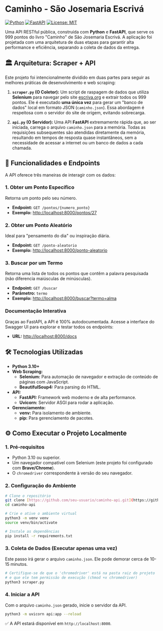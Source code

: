 # Caminho - São Josemaria Escrivá

[![Python](https://img.shields.io/badge/Python-3.10+-blue.svg)](https://www.python.org/)
[![FastAPI](https://img.shields.io/badge/FastAPI-0.110-green.svg)](https://fastapi.tiangolo.com/)
[![License: MIT](https://img.shields.io/badge/License-MIT-yellow.svg)](https://opensource.org/licenses/MIT)

Uma API RESTful pública, construída com **Python** e **FastAPI**, que serve os 999 pontos do livro "Caminho" de São Josemaria Escrivá. A aplicação foi projetada com uma arquitetura de duas etapas para garantir alta performance e eficiência, separando a coleta de dados da entrega.

## 🏛️ Arquitetura: Scraper + API

Este projeto foi intencionalmente dividido em duas partes para seguir as melhores práticas de desenvolvimento e web scraping:

1.  **`scraper.py` (O Coletor):** Um script de raspagem de dados que utiliza **Selenium** para navegar pelo site [escriva.org](https://escriva.org/pt-br/camino/) e extrair todos os 999 pontos. Ele é executado **uma única vez** para gerar um "banco de dados" local em formato JSON (`caminho.json`). Essa abordagem é respeitosa com o servidor do site de origem, evitando sobrecarga.

2.  **`api.py` (O Servidor):** Uma API **FastAPI** extremamente rápida que, ao ser iniciada, carrega o arquivo `caminho.json` para a memória. Todas as requisições subsequentes são atendidas diretamente da memória, resultando em tempos de resposta quase instantâneos, sem a necessidade de acessar a internet ou um banco de dados a cada chamada.

## 🚀 Funcionalidades e Endpoints

A API oferece três maneiras de interagir com os dados:

### 1. Obter um Ponto Específico
Retorna um ponto pelo seu número.

-   **Endpoint:** `GET /pontos/{numero_ponto}`
-   **Exemplo:** [http://localhost:8000/pontos/27](http://localhost:8000/pontos/27)

### 2. Obter um Ponto Aleatório
Ideal para "pensamento do dia" ou inspiração diária.

-   **Endpoint:** `GET /ponto-aleatorio`
-   **Exemplo:** [http://localhost:8000/ponto-aleatorio](http://localhost:8000/ponto-aleatorio)

### 3. Buscar por um Termo
Retorna uma lista de todos os pontos que contêm a palavra pesquisada (não diferencia maiúsculas de minúsculas).

-   **Endpoint:** `GET /buscar`
-   **Parâmetro:** `termo`
-   **Exemplo:** [http://localhost:8000/buscar?termo=alma](http://localhost:8000/buscar?termo=alma)

### Documentação Interativa
Graças ao FastAPI, a API é 100% autodocumentada. Acesse a interface do Swagger UI para explorar e testar todos os endpoints:
-   **URL:** [http://localhost:8000/docs](http://localhost:8000/docs)

## 🛠️ Tecnologias Utilizadas

-   **Python 3.10+**
-   **Web Scraping:**
    -   **Selenium:** Para automação de navegador e extração de conteúdo de páginas com JavaScript.
    -   **BeautifulSoup4:** Para parsing do HTML.
-   **API:**
    -   **FastAPI:** Framework web moderno e de alta performance.
    -   **Uvicorn:** Servidor ASGI para rodar a aplicação.
-   **Gerenciamento:**
    -   **venv:** Para isolamento de ambiente.
    -   **pip:** Para gerenciamento de pacotes.

## ⚙️ Como Executar o Projeto Localmente

### 1. Pré-requisitos
-   Python 3.10 ou superior.
-   Um navegador compatível com Selenium (este projeto foi configurado com **Brave/Chrome**).
-   O `chromedriver` correspondente à versão do seu navegador.

### 2. Configuração do Ambiente
```bash
# Clone o repositório
git clone [https://github.com/seu-usuario/caminho-api.git](https://github.com/seu-usuario/caminho-api.git)
cd caminho-api

# Crie e ative o ambiente virtual
python3 -m venv venv
source venv/bin/activate

# Instale as dependências
pip install -r requirements.txt
```

### 3. Coleta de Dados (Executar apenas uma vez)
Este passo irá gerar o arquivo `caminho.json`. Ele pode demorar cerca de 10-15 minutos.
```bash
# Certifique-se de que o 'chromedriver' está na pasta raiz do projeto
# e que ele tem permissão de execução (chmod +x chromedriver)
python3 scraper.py
```

### 4. Iniciar a API
Com o arquivo `caminho.json` gerado, inicie o servidor da API.
```bash
python3 -m uvicorn api:app --reload
```
✅ A API estará disponível em `http://localhost:8000`.
